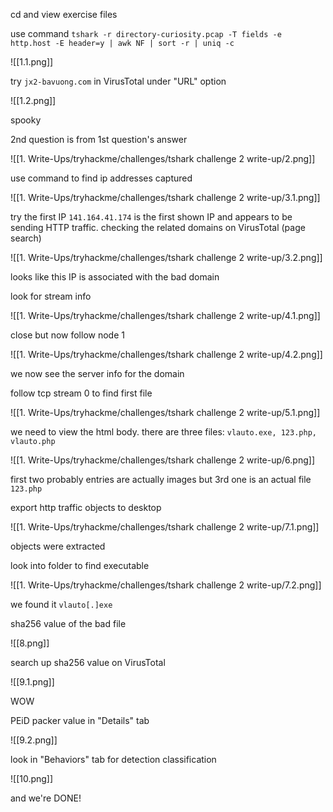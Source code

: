 
cd and view exercise files

use command `tshark -r directory-curiosity.pcap -T fields -e http.host -E header=y | awk NF | sort -r | uniq -c`

![[1.1.png]]

try `jx2-bavuong.com` in VirusTotal under "URL" option

![[1.2.png]]

spooky

2nd question is from 1st question's answer 

![[1. Write-Ups/tryhackme/challenges/tshark challenge 2 write-up/2.png]]

use command to find ip addresses captured

![[1. Write-Ups/tryhackme/challenges/tshark challenge 2 write-up/3.1.png]]

try the first IP `141.164.41.174` is the first shown IP and appears to be sending HTTP traffic. checking the related domains on VirusTotal (page search)

![[1. Write-Ups/tryhackme/challenges/tshark challenge 2 write-up/3.2.png]]

looks like this IP is associated with the bad domain

look for stream info

![[1. Write-Ups/tryhackme/challenges/tshark challenge 2 write-up/4.1.png]]

close but now follow node 1

![[1. Write-Ups/tryhackme/challenges/tshark challenge 2 write-up/4.2.png]]

we now see the server info for the domain

follow tcp stream 0 to find first file

![[1. Write-Ups/tryhackme/challenges/tshark challenge 2 write-up/5.1.png]]

we need to view the html body. there are three files: `vlauto.exe, 123.php, vlauto.php`

![[1. Write-Ups/tryhackme/challenges/tshark challenge 2 write-up/6.png]]

first two probably entries are actually images but 3rd one is an actual file `123.php`

export http traffic objects to desktop

![[1. Write-Ups/tryhackme/challenges/tshark challenge 2 write-up/7.1.png]]

objects were extracted

look into folder to find executable

![[1. Write-Ups/tryhackme/challenges/tshark challenge 2 write-up/7.2.png]]

we found it `vlauto[.]exe`

sha256 value of the bad file

![[8.png]]

search up sha256 value on VirusTotal

![[9.1.png]]

WOW

PEiD packer value in "Details" tab

![[9.2.png]]

look in "Behaviors" tab for detection classification

![[10.png]]

and we're DONE!